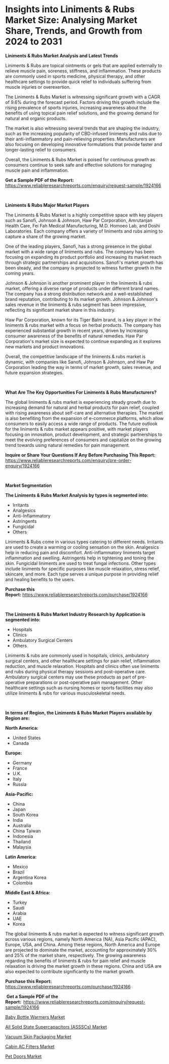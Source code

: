 <p><h1>Insights into Liniments & Rubs Market Size: Analysing Market Share, Trends, and Growth from 2024 to 2031</h1></p><p><strong>Liniments & Rubs Market Analysis and Latest Trends</strong></p>
<p><p>Liniments & Rubs are topical ointments or gels that are applied externally to relieve muscle pain, soreness, stiffness, and inflammation. These products are commonly used in sports medicine, physical therapy, and other healthcare settings to provide quick relief to individuals suffering from muscle injuries or overexertion.</p><p>The Liniments & Rubs Market is witnessing significant growth with a CAGR of 9.6% during the forecast period. Factors driving this growth include the rising prevalence of sports injuries, increasing awareness about the benefits of using topical pain relief solutions, and the growing demand for natural and organic products.</p><p>The market is also witnessing several trends that are shaping the industry, such as the increasing popularity of CBD-infused liniments and rubs due to their anti-inflammatory and pain-relieving properties. Manufacturers are also focusing on developing innovative formulations that provide faster and longer-lasting relief to consumers.</p><p>Overall, the Liniments & Rubs Market is poised for continuous growth as consumers continue to seek safe and effective solutions for managing muscle pain and inflammation.</p></p>
<p><strong>Get a Sample PDF of the Report:&nbsp;</strong> <a href="https://www.reliableresearchreports.com/enquiry/request-sample/1924166">https://www.reliableresearchreports.com/enquiry/request-sample/1924166</a></p>
<p>&nbsp;</p>
<p><strong>Liniments & Rubs Major Market Players</strong></p>
<p><p>The Liniments & Rubs Market is a highly competitive space with key players such as Sanofi, Johnson & Johnson, Haw Par Corporation, Amrutanjan Health Care, Fei Fah Medical Manufacturing, M.D. Homoeo Lab, and Doshi Laboratories. Each company offers a variety of liniments and rubs aiming to capture a share of the growing market.</p><p>One of the leading players, Sanofi, has a strong presence in the global market with a wide range of liniments and rubs. The company has been focusing on expanding its product portfolio and increasing its market reach through strategic partnerships and acquisitions. Sanofi's market growth has been steady, and the company is projected to witness further growth in the coming years.</p><p>Johnson & Johnson is another prominent player in the liniments & rubs market, offering a diverse range of products under different brand names. The company has a strong distribution network and a well-established brand reputation, contributing to its market growth. Johnson & Johnson's sales revenue in the liniments & rubs segment has been impressive, reflecting its significant market share in this industry.</p><p>Haw Par Corporation, known for its Tiger Balm brand, is a key player in the liniments & rubs market with a focus on herbal products. The company has experienced substantial growth in recent years, driven by increasing consumer awareness of the benefits of natural remedies. Haw Par Corporation's market size is expected to continue expanding as it explores new markets and product innovations.</p><p>Overall, the competitive landscape of the liniments & rubs market is dynamic, with companies like Sanofi, Johnson & Johnson, and Haw Par Corporation leading the way in terms of market growth, sales revenue, and future expansion strategies.</p></p>
<p>&nbsp;</p>
<p><strong>What Are The Key Opportunities For Liniments & Rubs Manufacturers?</strong></p>
<p><p>The global liniments & rubs market is experiencing steady growth due to increasing demand for natural and herbal products for pain relief, coupled with rising awareness about self-care and alternative therapies. The market is also benefiting from the expansion of e-commerce platforms, which allow consumers to easily access a wide range of products. The future outlook for the liniments & rubs market appears positive, with market players focusing on innovation, product development, and strategic partnerships to meet the evolving preferences of consumers and capitalize on the growing trend towards using natural remedies for pain management.</p></p>
<p><strong>Inquire or Share Your Questions If Any Before Purchasing This Report:</strong> <a href="https://www.reliableresearchreports.com/enquiry/pre-order-enquiry/1924166">https://www.reliableresearchreports.com/enquiry/pre-order-enquiry/1924166</a></p>
<p>&nbsp;</p>
<p><strong>Market Segmentation</strong></p>
<p><strong>The Liniments & Rubs Market Analysis by types is segmented into:</strong></p>
<p><ul><li>Irritants</li><li>Analgesics</li><li>Anti-Inflammatory</li><li>Astringents</li><li>Fungicidal</li><li>Others</li></ul></p>
<p><p>Liniments & Rubs come in various types catering to different needs. Irritants are used to create a warming or cooling sensation on the skin. Analgesics help in reducing pain and discomfort. Anti-inflammatory liniments target inflammation and swelling. Astringents help in tightening and toning the skin. Fungicidal liniments are used to treat fungal infections. Other types include liniments for specific purposes like muscle relaxation, stress relief, skincare, and more. Each type serves a unique purpose in providing relief and healing benefits to the users.</p></p>
<p><strong>Purchase this Report:&nbsp;</strong><a href="https://www.reliableresearchreports.com/purchase/1924166">https://www.reliableresearchreports.com/purchase/1924166</a></p>
<p>&nbsp;</p>
<p><strong>The Liniments & Rubs Market Industry Research by Application is segmented into:</strong></p>
<p><ul><li>Hospitals</li><li>Clinics</li><li>Ambulatory Surgical Centers</li><li>Others</li></ul></p>
<p><p>Liniments & rubs are commonly used in hospitals, clinics, ambulatory surgical centers, and other healthcare settings for pain relief, inflammation reduction, and muscle relaxation. Hospitals and clinics often use liniments and rubs during physical therapy sessions and post-operative care. Ambulatory surgical centers may use these products as part of pre-operative preparations or post-operative pain management. Other healthcare settings such as nursing homes or sports facilities may also utilize liniments & rubs for various musculoskeletal needs.</p></p>
<p>&nbsp;</p>
<p><strong>In terms of Region, the Liniments & Rubs Market Players available by Region are:</strong></p>
<p>
    <p> <strong> North America: </strong>
        <ul>
            <li>United States</li>
            <li>Canada</li>
        </ul>
        </p> 
    <p> <strong> Europe: </strong>
        <ul>
            <li>Germany</li>
            <li>France</li>
            <li>U.K.</li>
            <li>Italy</li>
            <li>Russia</li>
        </ul>
        </p> 
    <p> <strong> Asia-Pacific: </strong>
        <ul>
            <li>China</li>
            <li>Japan</li>
            <li>South Korea</li>
            <li>India</li>
            <li>Australia</li>
            <li>China Taiwan</li>
            <li>Indonesia</li>
            <li>Thailand</li>
            <li>Malaysia</li>
        </ul>
        </p> 
    <p> <strong> Latin America: </strong>
        <ul>
            <li>Mexico</li>
            <li>Brazil</li>
            <li>Argentina Korea</li>
            <li>Colombia</li>
        </ul>
        </p> 
    <p> <strong> Middle East & Africa: </strong>
        <ul>
            <li>Turkey</li>
            <li>Saudi</li>
            <li>Arabia</li>
            <li>UAE</li>
            <li>Korea</li>
        </ul>
    </p>
    </p>
<p><p>The global liniments & rubs market is expected to witness significant growth across various regions, namely North America (NA), Asia Pacific (APAC), Europe, USA, and China. Among these regions, North America and Europe are projected to dominate the market, accounting for approximately 30% and 25% of the market share, respectively. The growing awareness regarding the benefits of liniments & rubs for pain relief and muscle relaxation is driving the market growth in these regions. China and USA are also expected to contribute significantly to the market growth.</p></p>
<p><strong>Purchase this Report: </strong><a href="https://www.reliableresearchreports.com/purchase/1924166">https://www.reliableresearchreports.com/purchase/1924166</a></p>
<p>&nbsp;<strong>Get a Sample PDF of the Report:&nbsp;&nbsp;</strong><a href="https://www.reliableresearchreports.com/enquiry/request-sample/1924166">https://www.reliableresearchreports.com/enquiry/request-sample/1924166</a></p>
<p><strong></strong></p>
<p><p><a href="https://artistic-helicopter-ca9.notion.site/Baby-Bottle-Warmers-Market-Research-Report-Provides-Critical-Insights-that-can-help-Shape-Business-D-53251bd99cfd46c6ae2df8c637b73b73">Baby Bottle Warmers Market</a></p><p><a href="https://valiant-lunge-8fe.notion.site/All-Solid-State-Supercapacitors-ASSSCs-Market-Research-Report-Unlocks-Analysis-on-the-Market-Finan-868f78204dd445ac8562f2a87c91a5fd">All Solid State Supercapacitors (ASSSCs) Market</a></p><p><a href="https://view.publitas.com/reportprime-1/vacuum-skin-packaging-market-analysis-examines-its-scope-on-growth-opportunities-and-forecasted-trends-spanning-from-2024-to-2031/">Vacuum Skin Packaging Market</a></p><p><a href="https://github.com/angelajermaine/Market-Research-Report-List-2/blob/main/cabin-ac-filters-market.md">Cabin AC Filters Market</a></p><p><a href="https://view.publitas.com/reportprime-1/pet-doors-market-size-growth-and-forecast-from-2024-2031/">Pet Doors Market</a></p></p>